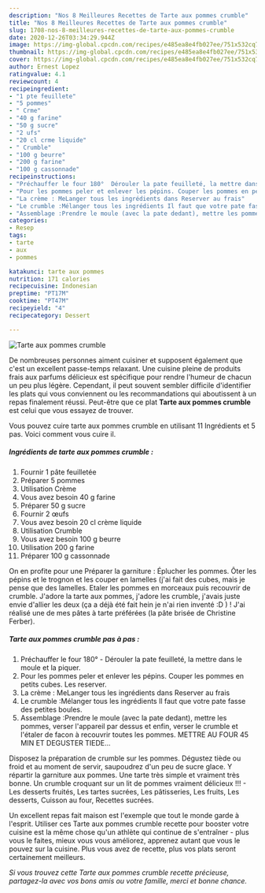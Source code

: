 ```yaml
---
description: "Nos 8 Meilleures Recettes de Tarte aux pommes crumble"
title: "Nos 8 Meilleures Recettes de Tarte aux pommes crumble"
slug: 1708-nos-8-meilleures-recettes-de-tarte-aux-pommes-crumble
date: 2020-12-26T03:34:29.944Z
image: https://img-global.cpcdn.com/recipes/e485ea8e4fb027ee/751x532cq70/tarte-aux-pommes-crumble-photo-principale-de-la-recette.jpg
thumbnail: https://img-global.cpcdn.com/recipes/e485ea8e4fb027ee/751x532cq70/tarte-aux-pommes-crumble-photo-principale-de-la-recette.jpg
cover: https://img-global.cpcdn.com/recipes/e485ea8e4fb027ee/751x532cq70/tarte-aux-pommes-crumble-photo-principale-de-la-recette.jpg
author: Ernest Lopez
ratingvalue: 4.1
reviewcount: 4
recipeingredient:
- "1 pte feuillete"
- "5 pommes"
- " Crme"
- "40 g farine"
- "50 g sucre"
- "2 ufs"
- "20 cl crme liquide"
- " Crumble"
- "100 g beurre"
- "200 g farine"
- "100 g cassonnade"
recipeinstructions:
- "Préchauffer le four 180°  Dérouler la pate feuilleté, la mettre dans le moule et la piquer."
- "Pour les pommes peler et enlever les pépins. Couper les pommes en petits cubes. Les reserver."
- "La crème : MeLanger tous les ingrédients dans Reserver au frais"
- "Le crumble :Mélanger tous les ingrédients Il faut que votre pate fasse des petites boules."
- "Assemblage :Prendre le moule (avec la pate dedant), mettre les pommes, verser l&#39;appareil par dessus et enfin, verser le crumble et l&#39;étaler de facon à recouvrir toutes les pommes. METTRE AU FOUR 45 MIN ET DEGUSTER TIEDE..."
categories:
- Resep
tags:
- tarte
- aux
- pommes

katakunci: tarte aux pommes 
nutrition: 171 calories
recipecuisine: Indonesian
preptime: "PT17M"
cooktime: "PT47M"
recipeyield: "4"
recipecategory: Dessert

---
```



![Tarte aux pommes crumble](https://img-global.cpcdn.com/recipes/e485ea8e4fb027ee/751x532cq70/tarte-aux-pommes-crumble-photo-principale-de-la-recette.jpg)

De nombreuses personnes aiment cuisiner et supposent également que c'est un excellent passe-temps relaxant. Une cuisine pleine de produits frais aux parfums délicieux est spécifique pour rendre l'humeur de chacun un peu plus légère. Cependant, il peut souvent sembler difficile d'identifier les plats qui vous conviennent ou les recommandations qui aboutissent à un repas finalement réussi. Peut-être que ce plat <strong> Tarte aux pommes crumble </strong> est celui que vous essayez de trouver.

<!--inarticleads1-->

Vous pouvez cuire tarte aux pommes crumble en utilisant 11 Ingrédients et 5 pas. Voici comment vous cuire il.

##### Ingrédients de tarte aux pommes crumble :

1. Fournir 1 pâte feuilletée
1. Préparer 5 pommes
1. Utilisation  Crème
1. Vous avez besoin 40 g farine
1. Préparer 50 g sucre
1. Fournir 2 œufs
1. Vous avez besoin 20 cl crème liquide
1. Utilisation  Crumble
1. Vous avez besoin 100 g beurre
1. Utilisation 200 g farine
1. Préparer 100 g cassonnade


On en profite pour une Préparer la garniture : Éplucher les pommes. Ôter les pépins et le trognon et les couper en lamelles (j&#39;ai fait des cubes, mais je pense que des lamelles. Etaler les pommes en morceaux puis recouvrir de crumble. J&#39;adore la tarte aux pommes, j&#39;adore les crumble, j&#39;avais juste envie d&#39;allier les deux (ça a déjà été fait hein je n&#39;ai rien inventé :D ) ! J&#39;ai réalisé une de mes pâtes à tarte préférées (la pâte brisée de Christine Ferber). 

<!--inarticleads2-->

##### Tarte aux pommes crumble pas à pas :

1. Préchauffer le four 180°  - Dérouler la pate feuilleté, la mettre dans le moule et la piquer.
1. Pour les pommes peler et enlever les pépins. Couper les pommes en petits cubes. Les reserver.
1. La crème : MeLanger tous les ingrédients dans Reserver au frais
1. Le crumble :Mélanger tous les ingrédients Il faut que votre pate fasse des petites boules.
1. Assemblage :Prendre le moule (avec la pate dedant), mettre les pommes, verser l&#39;appareil par dessus et enfin, verser le crumble et l&#39;étaler de facon à recouvrir toutes les pommes. METTRE AU FOUR 45 MIN ET DEGUSTER TIEDE...


Disposez la préparation de crumble sur les pommes. Dégustez tiède ou froid et au moment de servir, saupoudrez d&#39;un peu de sucre glace. Y répartir la garniture aux pommes. Une tarte très simple et vraiment très bonne. Un crumble croquant sur un lit de pommes vraiment délicieux !!! - Les desserts fruités, Les tartes sucrées, Les pâtisseries, Les fruits, Les desserts, Cuisson au four, Recettes sucrées. 

<!--inarticleads1-->

<p>
Un excellent repas fait maison est l'exemple que tout le monde garde à l'esprit. Utiliser ces Tarte aux pommes crumble recette pour booster votre cuisine est la même chose qu'un athlète qui continue de s'entraîner - plus vous le faites, mieux vous vous améliorez, apprenez autant que vous le pouvez sur la cuisine. Plus vous avez de recette, plus vos plats seront certainement meilleurs.
</p>

<p>
<i>Si vous trouvez cette Tarte aux pommes crumble recette précieuse, partagez-la avec vos bons amis ou votre famille, merci et bonne chance.</i>
</p>
